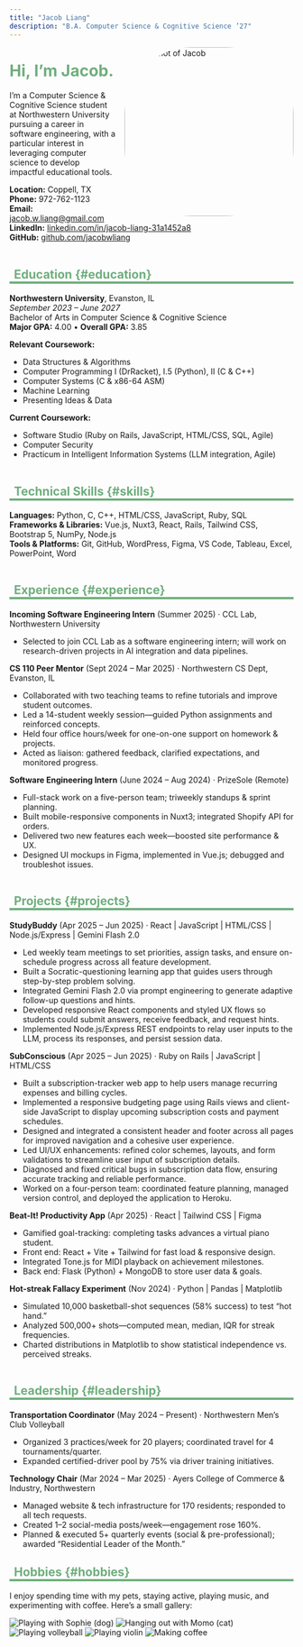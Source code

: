 ```yaml
---
title: "Jacob Liang"
description: "B.A. Computer Science & Cognitive Science ’27"
---
```

<style>
  
  :root {
    --accent-green: #6FAE7D;
  }
  
  h1 {color: var(--accent-green) !important;}
  h2 {
    border-bottom: 4px solid var(--accent-green) !important;
    padding-left: 0.5rem !important;
    color: var(--accent-green) !important;
  }

  /* Tint horizontal rules a light green */
  hr {
    border-color: #d6eadd !important;
    background-color: transparent !important;
  }

  /* Make links use green on hover */
  a:hover {
    color: var(--accent-green) !important;
  }
</style>

<img
  src="images/headshot.jpeg"
  alt="Headshot of Jacob"
  style="width:300px; border-radius:40%; float:inline-end; margin-left:1rem;"
/>

# Hi, I’m Jacob. 
I’m a Computer Science & Cognitive Science student at Northwestern University pursuing a career in software engineering, with a particular interest in leveraging computer science to develop impactful educational tools.

**Location:** Coppell, TX
**Phone:** 972-762-1123  
**Email:** [jacob.w.liang@gmail.com](mailto:jacob.w.liang@gmail.com)  
**LinkedIn:** [linkedin.com/in/jacob-liang-31a1452a8](https://www.linkedin.com/in/jacob-liang-31a1452a8/)  
**GitHub:** [github.com/jacobwliang](https://github.com/jacobwliang)

---

## Education {#education}

**Northwestern University**, Evanston, IL  
*September 2023 – June 2027*  
Bachelor of Arts in Computer Science & Cognitive Science  
**Major GPA:** 4.00  •  **Overall GPA:** 3.85

**Relevant Coursework:**  
- Data Structures & Algorithms  
- Computer Programming I (DrRacket), I.5 (Python), II (C & C++)  
- Computer Systems (C & x86-64 ASM)  
- Machine Learning  
- Presenting Ideas & Data

**Current Coursework:**  
- Software Studio (Ruby on Rails, JavaScript, HTML/CSS, SQL, Agile)  
- Computer Security  
- Practicum in Intelligent Information Systems (LLM integration, Agile)

---

## Technical Skills {#skills}

**Languages:** Python, C, C++, HTML/CSS, JavaScript, Ruby, SQL  
**Frameworks & Libraries:** Vue.js, Nuxt3, React, Rails, Tailwind CSS, Bootstrap 5, NumPy, Node.js  
**Tools & Platforms:** Git, GitHub, WordPress, Figma, VS Code, Tableau, Excel, PowerPoint, Word

---

## Experience {#experience}

**Incoming Software Engineering Intern** (Summer 2025) · CCL Lab, Northwestern University  
- Selected to join CCL Lab as a software engineering intern; will work on research-driven projects in AI integration and data pipelines.

**CS 110 Peer Mentor** (Sept 2024 – Mar 2025) · Northwestern CS Dept, Evanston, IL  
- Collaborated with two teaching teams to refine tutorials and improve student outcomes.  
- Led a 14-student weekly session—guided Python assignments and reinforced concepts.  
- Held four office hours/week for one-on-one support on homework & projects.  
- Acted as liaison: gathered feedback, clarified expectations, and monitored progress.

**Software Engineering Intern** (June 2024 – Aug 2024) · PrizeSole (Remote)  
- Full-stack work on a five-person team; triweekly standups & sprint planning.  
- Built mobile-responsive components in Nuxt3; integrated Shopify API for orders.  
- Delivered two new features each week—boosted site performance & UX.  
- Designed UI mockups in Figma, implemented in Vue.js; debugged and troubleshot issues.

---

## Projects {#projects}

**StudyBuddy** (Apr 2025 – Jun 2025) · React | JavaScript | HTML/CSS | Node.js/Express | Gemini Flash 2.0  
- Led weekly team meetings to set priorities, assign tasks, and ensure on-schedule progress across all feature development.  
- Built a Socratic-questioning learning app that guides users through step-by-step problem solving.  
- Integrated Gemini Flash 2.0 via prompt engineering to generate adaptive follow-up questions and hints.  
- Developed responsive React components and styled UX flows so students could submit answers, receive feedback, and request hints.  
- Implemented Node.js/Express REST endpoints to relay user inputs to the LLM, process its responses, and persist session data.

**SubConscious** (Apr 2025 – Jun 2025) · Ruby on Rails | JavaScript | HTML/CSS  
- Built a subscription-tracker web app to help users manage recurring expenses and billing cycles.  
- Implemented a responsive budgeting page using Rails views and client-side JavaScript to display upcoming subscription costs and payment schedules.  
- Designed and integrated a consistent header and footer across all pages for improved navigation and a cohesive user experience.  
- Led UI/UX enhancements: refined color schemes, layouts, and form validations to streamline user input of subscription details.  
- Diagnosed and fixed critical bugs in subscription data flow, ensuring accurate tracking and reliable performance.  
- Worked on a four-person team: coordinated feature planning, managed version control, and deployed the application to Heroku.

**Beat-It! Productivity App** (Apr 2025) · React | Tailwind CSS | Figma  
- Gamified goal-tracking: completing tasks advances a virtual piano student.  
- Front end: React + Vite + Tailwind for fast load & responsive design.  
- Integrated Tone.js for MIDI playback on achievement milestones.  
- Back end: Flask (Python) + MongoDB to store user data & goals.

**Hot-streak Fallacy Experiment** (Nov 2024) · Python | Pandas | Matplotlib  
- Simulated 10,000 basketball-shot sequences (58% success) to test “hot hand.”  
- Analyzed 500,000+ shots—computed mean, median, IQR for streak frequencies.  
- Charted distributions in Matplotlib to show statistical independence vs. perceived streaks.

---

## Leadership {#leadership}

**Transportation Coordinator** (May 2024 – Present) · Northwestern Men’s Club Volleyball  
- Organized 3 practices/week for 20 players; coordinated travel for 4 tournaments/quarter.  
- Expanded certified-driver pool by 75% via driver training initiatives.

**Technology Chair** (Mar 2024 – Mar 2025) · Ayers College of Commerce & Industry, Northwestern  
- Managed website & tech infrastructure for 170 residents; responded to all tech requests.  
- Created 1–2 social-media posts/week—engagement rose 160%.  
- Planned & executed 5+ quarterly events (social & pre-professional); awarded “Residential Leader of the Month.”  

## Hobbies {#hobbies}

I enjoy spending time with my pets, staying active, playing music, and experimenting with coffee. Here’s a small gallery:

<div class="flex space-x-2 mt-4">
  <img
    src="images/sophie.jpeg"
    alt="Playing with Sophie (dog)"
    class="w-20 h-20 object-cover rounded-lg"
  />
  <img
    src="images/momo.jpeg"
    alt="Hanging out with Momo (cat)"
    class="w-20 h-20 object-cover rounded-lg"
  />
  <img
    src="images/volleyball.jpg"
    alt="Playing volleyball"
    class="w-20 h-20 object-cover rounded-lg"
  />
  <img
    src="images/violin.jpg"
    alt="Playing violin"
    class="w-20 h-20 object-cover rounded-lg"
  />
  <img
    src="images/coffee.jpeg"
    alt="Making coffee"
    class="w-20 h-20 object-cover rounded-lg"
  />
</div>
